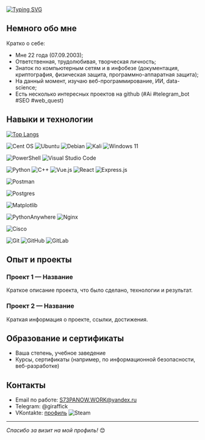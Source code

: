 [![Typing SVG](https://readme-typing-svg.herokuapp.com?color=%2336BCF7&lines=Привет,+_+я+_+Степанов+_+Роман)](https://git.io/typing-svg)

## Немного обо мне

Кратко о себе:
- Мне 22 года (07.09.2003);
- Ответственная, трудолюбивая, творческая личность;
- Знаток по компьютерным сетям и в инфобезе (документация, криптография, физическая защита, программно-аппаратная защита);
- На данный момент, изучаю веб-программирование, ИИ, data-science;
- Есть несколько интересных проектов на github (#Ai #telegram_bot #SEO #web_quest)

## Навыки и технологии

[![Top Langs](https://github-readme-stats.vercel.app/api/top-langs/?username=Cricko7&layout=compact)](https://github.com/Cricko7/github-readme-stats)

![Cent OS](https://img.shields.io/badge/cent%20os-002260?style=for-the-badge&logo=centos&logoColor=F0F0F0)
![Ubuntu](https://img.shields.io/badge/Ubuntu-E95420?style=for-the-badge&logo=ubuntu&logoColor=white)
![Debian](https://img.shields.io/badge/Debian-D70A53?style=for-the-badge&logo=debian&logoColor=white)
![Kali](https://img.shields.io/badge/Kali-268BEE?style=for-the-badge&logo=kalilinux&logoColor=white)
![Windows 11](https://img.shields.io/badge/Windows%2011-%230079d5.svg?style=for-the-badge&logo=Windows%2011&logoColor=white)

![PowerShell](https://img.shields.io/badge/PowerShell-%235391FE.svg?style=for-the-badge&logo=powershell&logoColor=white)
![Visual Studio Code](https://img.shields.io/badge/Visual%20Studio%20Code-0078d7.svg?style=for-the-badge&logo=visual-studio-code&logoColor=white)

![Python](https://img.shields.io/badge/python-3670A0?style=for-the-badge&logo=python&logoColor=ffdd54)
![C++](https://img.shields.io/badge/c++-%2300599C.svg?style=for-the-badge&logo=c%2B%2B&logoColor=white)
![Vue.js](https://img.shields.io/badge/vuejs-%2335495e.svg?style=for-the-badge&logo=vuedotjs&logoColor=%234FC08D)
![React](https://img.shields.io/badge/react-%2320232a.svg?style=for-the-badge&logo=react&logoColor=%2361DAFB)
![Express.js](https://img.shields.io/badge/express.js-%23404d59.svg?style=for-the-badge&logo=express&logoColor=%2361DAFB)

![Postman](https://img.shields.io/badge/Postman-FF6C37?style=for-the-badge&logo=postman&logoColor=white)

![Postgres](https://img.shields.io/badge/postgres-%23316192.svg?style=for-the-badge&logo=postgresql&logoColor=white)

![Matplotlib](https://img.shields.io/badge/Matplotlib-%23ffffff.svg?style=for-the-badge&logo=Matplotlib&logoColor=black)

![PythonAnywhere](https://img.shields.io/badge/pythonanywhere-%232F9FD7.svg?style=for-the-badge&logo=pythonanywhere&logoColor=151515)
![Nginx](https://img.shields.io/badge/nginx-%23009639.svg?style=for-the-badge&logo=nginx&logoColor=white)

![Cisco](https://img.shields.io/badge/cisco-%23049fd9.svg?style=for-the-badge&logo=cisco&logoColor=black)

![Git](https://img.shields.io/badge/git-%23F05033.svg?style=for-the-badge&logo=git&logoColor=white)
![GitHub](https://img.shields.io/badge/github-%23121011.svg?style=for-the-badge&logo=github&logoColor=white)
![GitLab](https://img.shields.io/badge/gitlab-%23181717.svg?style=for-the-badge&logo=gitlab&logoColor=white)
## Опыт и проекты
### Проект 1 — Название
Краткое описание проекта, что было сделано, технологии и результат.

### Проект 2 — Название
Краткая информация о проекте, ссылки, достижения.

## Образование и сертификаты
- Ваша степень, учебное заведение
- Курсы, сертификаты (например, по информационной безопасности, веб-разработке)

## Контакты
- Email по работе: [S73PANOW.WORK@yandex.ru](S73PANOW.WORK@yandex.ru)
- Telegram: @giraffick
- VKontakte: [профиль](https://vk.com/crickette)
![Steam](https://img.shields.io/badge/steam-%23000000.svg?style=for-the-badge&logo=steam&logoColor=white)
---

*Спасибо за визит на мой профиль!* 😊
